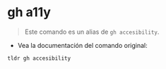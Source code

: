 # gh a11y

> Este comando es un alias de `gh accesibility`.

- Vea la documentación del comando original:

`tldr gh accesibility`
